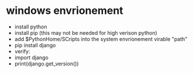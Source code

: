 # windows envrionement
- install python
- install pip (this may not be needed for high verison python)
- add $PythonHome/SCripts into the system envrionement virable "path"
- pip install django
- verify:
 - import django
 - print(django.get_version())
